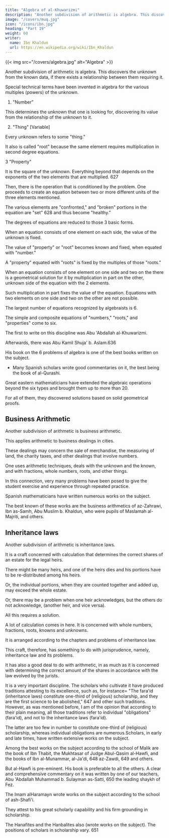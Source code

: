 ```yaml
---
title: "Algebra of al-Khuwarizmi"
description: "Another subdivision of arithmetic is algebra. This discovers the unknown from the known data, if there exists a relationship between them requiring it"
image: "/covers/muq.jpg"
icon: "/icons/ibn.jpg"
heading: "Part 19"
weight: 60
writer:
  name: Ibn Khaldun
  url: https://en.wikipedia.org/wiki/Ibn_Khaldun
---
```



{{< img src="/covers/algebra.jpg" alt="Algebra" >}}

Another subdivision of arithmetic is algebra. This discovers the unknown from the known data, if there exists a relationship between them requiring it. 

Special technical terms have been invented in algebra for the various multiples (powers) of the unknown. 

1. "Number"

This determines the unknown that one is looking for, discovering its value from the relationship of the unknown to it.

2. "Thing" [Variable]

Every unknown refers to some "thing." 

It also is called "root" because the same element requires multiplication in second degree equations. 

3 "Property"

It is the square of the unknown. Everything beyond that depends on the exponents of the two elements that are multiplied. 627

Then, there is the operation that is conditioned by the problem. One proceeds to create an equation between two or more different units of the three elements mentioned. 

The various elements are "confronted," and "broken" portions in the equation are "set" 628 and thus become "healthy." 

The degrees of equations are reduced to those 3 basic forms. 

<!-- Thus, they come to be three. 

Algebra revolves around these three basic forms:
- number
- thing
- property -->

When an equation consists of one element on each side, the value of the unknown is fixed. 

The value of "property" or "root" becomes known and fixed, when equated with "number." 

A "property" equated with "roots" is fixed by the multiples of those "roots."

When an equation consists of one element on one side and two on the there is a geometrical solution for it by multiplication in part on the other, unknown side of the equation with the 2 elements. 

Such multiplication in part fixes the value of the equation. Equations with two elements on one side and two on the other are not possible.

The largest number of equations recognized by algebraists is 6. 

The simple and composite equations of "numbers," "roots," and "properties" come to six.

The first to write on this discipline was Abu 'Abdallah al-Khuwarizmi.

Afterwards, there was Abu Kamil Shuja' b. Aslam.636

His book on the 6 problems of algebra is one of the best books written on the subject. 

- Many Spanish scholars wrote good commentaries on it, the best being the book of al-Qurashi.

Great eastern mathematicians have extended the algebraic operations beyond the six types and brought them up to more than 20. 

For all of them, they discovered solutions based on solid geometrical proofs.


## Business Arithmetic

Another subdivision of arithmetic is business arithmetic. 

This applies arithmetic to business dealings in cities. 

These dealings may concern the sale of merchandise, the measuring of land, the charity taxes, and other dealings that involve numbers. 

One uses arithmetic techniques, deals with the unknown and the known, and with fractions, whole numbers, roots, and other things.

In this connection, very many problems have been posed to give the student exercise and experience through repeated practice.

Spanish mathematicians have written numerous works on the subject.

The best known of these works are the business arithmetics of az-Zahrawi, Ibn as-Samh, Abu Muslim b. Khaldun, who were pupils of Maslamah al-Majriti, and others.

## Inheritance laws 

Another subdivision of arithmetic is inheritance laws. 

It is a craft concerned with calculation that determines the correct shares of an estate for the legal heirs. 

There might be many heirs, and one of the heirs dies and his portions have to be re-distributed among his heirs. 

Or, the individual portions, when they are counted together and added up, may exceed the whole estate.

Or, there may be a problem when one heir acknowledges, but the others do not acknowledge, (another heir, and vice versa). 

All this requires a solution.

<!-- , in order to determine the correct amount of the shares in an estate and the correct share that goes to each relative, so that the heirs get the amounts of the estate to which they are entitled in view of the total amount of the shares of the estate.  -->

A lot of calculation comes in here. It is concerned with whole numbers, fractions, roots, knowns and unknowns.

It is arranged according to the chapters and problems of inheritance law.

This craft, therefore, has something to do with jurisprudence, namely, inheritance law and its problems.

<!-- , as far as it is concerned with the laws concerning the legal shares of inheritance, the reduction of the individual shares ('awl), the acknowledgement or
non-acknowledgement (of heirs), wills, manumission by will, and other problems. -->

It has also a good deal to do with arithmetic, in as much as it is concerned with determining the correct amount of the shares in accordance with the law evolved by the jurists.

It is a very important discipline. The scholars who cultivate it have produced traditions attesting to its excellence, such as, for instance= "The fara'id (inheritance laws) constitute one-third of (religious) scholarship, and they are the first science to be abolished," 647 and other such traditions. However, as was mentioned before, I am of the opinion that according to their plain meaning, all those traditions refer to individual "obligations" (fara'id), and not to the inheritance laws (fara'id). 

The latter are too few in number to constitute one-third of (religious) scholarship, whereas individual obligations are numerous.Scholars, in early and late times, have written extensive works on the subject.

Among the best works on the subject according to the school of Malik are the book of Ibn Thabit, the Mukhtasar of Judge Abul-Qasim al-Hawfi, and the books of Ibn al-Munammar, al-Ja'di, 648 az-Zawdi, 649 and others.

But al-Hawfi is pre-eminent. His book is preferable to all the others. A clear and comprehensive commentary on it was written by one of our teachers, Abu 'Abdallah Muhammad b. Sulayman as-Satti, 650 the leading shaykh of Fez. 

The Imam alHaramayn wrote works on the subject according to the school of ash-Shafi'i.

They attest to his great scholarly capability and his firm grounding in scholarship. 

The Hanafites and the Hanbalites also (wrote works on the subject). The positions of scholars in scholarship vary. 651
